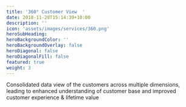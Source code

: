 ```yaml
---
title: '360° Customer View  '
date: 2018-11-28T15:14:39+10:00
description: ''
icon: 'assets/images/services/360.png'
heroSubHeading: 
heroBackgroundColor: ''
heroBackgroundOverlay: false
heroDiagonal: false
heroDiagonalFill: false
featured: true
weight: 3
---
```


Consolidated data view of the customers across multiple dimensions, leading to enhanced  understanding of customer base and improved customer experience & lifetime value